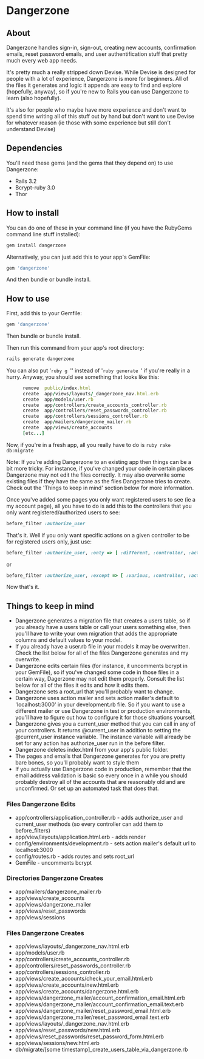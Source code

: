 # Dangerzone

## About
Dangerzone handles sign-in, sign-out, creating new accounts, confirmation emails, reset password emails,
and user authentification stuff that pretty much every web app needs.

It's pretty much a really stripped down Devise. While Devise is designed for people with a lot of experience,
Dangerzone is more for beginners. All of the files it generates and logic it appends are easy to find and
explore (hopefully, anyway), so if you're new to Rails you can use Dangerzone to learn (also hopefully).

It's also for people who maybe have more experience and don't want to spend time writing all of this stuff
out by hand but don't want to use Devise for whatever reason (ie those with some experience but still
don't understand Devise)

## Dependencies
You'll need these gems (and the gems that they depend on) to use Dangerzone:

* Rails 3.2
* Bcrypt-ruby 3.0
* Thor

## How to install
You can do one of these in your command line (if you have the RubyGems command line stuff installed):

```ruby
gem install dangerzone
```

Alternatively, you can just add this to your app's GemFile:

```ruby
gem 'dangerzone'
```

And then bundle or bundle install.

## How to use

First, add this to your Gemfile:

```ruby
gem 'dangerzone'
```

Then bundle or bundle install.

Then run this command from your app's root directory:

```ruby
rails generate dangerzone
```

You can also put '```ruby g ```'' instead of '```ruby generate ```' if you're really in a hurry. Anyway, you should see something that
looks like this:

```ruby
      remove  public/index.html
      create  app/views/layouts/_dangerzone_nav.html.erb
      create  app/models/user.rb
      create  app/controllers/create_accounts_controller.rb
      create  app/controllers/reset_passwords_controller.rb
      create  app/controllers/sessions_controller.rb
      create  app/mailers/dangerzone_mailer.rb
      create  app/views/create_accounts
      [etc...]
```

Now, if you're in a fresh app, all you really have to do is ```ruby rake db:migrate ```

Note: If you're adding Dangerzone to an existing app then things can be a bit more tricky. For instance,
if you've changed your code in certain places Dangerzone may not edit the files correctly. It may
also overwrite some existing files if they have the same as the files Dangerzone tries to create.
Check out the 'Things to keep in mind' section below for more information.

Once you've added some pages you only want registered users to see (ie a my account page), all you have to do
is add this to the controllers that you only want registered/authorized users to see:

```ruby
before_filter :authorize_user
```

That's it. Well if you only want specific actions on a given controller to be for registered users only, just use:

```ruby
before_filter :authorize_user, :only => [ :different, :controller, :actions ]
```

or

```ruby
before_filter :authorize_user, :except => [ :various, :controller, :actions ]
```

Now that's it.

## Things to keep in mind

* Dangerzone generates a migration file that creates a users table, so if you already have a users table
or call your users something else, then you'll have to write your own migration that adds the appropriate
columns and default values to your model.
* If you already have a user.rb file in your models it may be overwritten. Check the list below for all of the
files Dangerzone generates and my overwrite.
* Dangerzone edits certain files (for instance, it uncomments bcrypt in your GemFile), so if you've changed
some code in those files in a certain way, Dagerzone may not edit them properly. Consult the list below
for all of the files it edits and how it edits them.
* Dangerzone sets a root\_url that you'll probably want to change.
* Dangerzone uses action mailer and sets action mailer's default to 'localhost:3000' in your development.rb file.
So if you want to use a different mailer or use Dangerzone in test or production environments, you'll have to figure
out how to configure it for those situations yourself.
* Dangerzone gives you a current\_user method that you can call in any of your controllers. It returns @current\_user
in addition to setting the @current\_user instance variable. The instance variable will already be set for any action
has authorize\_user run in the before filter.
* Dangerzone deletes index.html from your app's public folder.
* The pages and emails that Dangerzone generates for you are pretty bare bones, so you'll probably want to style them
* If you actually use Dangerzone code in production, remember that the email address validation is basic so
every once in a while you should probably destroy all of the accounts that are reasonably old and are unconfirmed.
Or set up an automated task that does that.

### Files Dangerzone Edits
* app/controllers/application\_controller.rb - adds authorize\_user and current\_user methods (so every controller
can add them to before\_filters)
* app/view/layouts/application.html.erb - adds render
* config/environments/development.rb - sets action mailer's default url to localhost:3000
* config/routes.rb - adds routes and sets root\_url
* GemFile - uncomments bcrypt

### Directories Dangerzone Creates
* app/mailers/dangerzone\_mailer.rb
* app/views/create\_accounts
* app/views/dangerzone\_mailer
* app/views/reset\_passwords
* app/views/sessions

### Files Dangerzone Creates
* app/views/layouts/\_dangerzone_nav.html.erb
* app/models/user.rb
* app/controllers/create\_accounts\_controller.rb
* app/controllers/reset\_passwords\_controller.rb
* app/controllers/sessions\_controller.rb
* app/views/create\_accounts/check\_your\_email.html.erb
* app/views/create\_accounts/new.html.erb
* app/views/create\_accounts/dangerzone.html.erb
* app/views/dangerzone\_mailer/account\_confirmation\_email.html.erb
* app/views/dangerzone\_mailer/account\_confirmation\_email.text.erb
* app/views/dangerzone\_mailer/reset\_password\_email.html.erb
* app/views/dangerzone\_mailer/reset\_password\_email.text.erb
* app/views/layouts/\_dangerzone\_nav.html.erb
* app/views/reset\_passwords/new.html.erb
* app/views/reset\_passwords/reset\_password\_form.html.erb
* app/views/sessions/new.html.erb
* db/migrate/[some timestamp]\_create\_users\_table\_via\_dangerzone.rb
